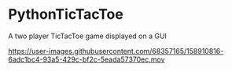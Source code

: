 # PythonTicTacToe
A two player TicTacToe game displayed on a GUI


https://user-images.githubusercontent.com/68357165/158910816-6adc1bc4-93a5-429c-bf2c-5eada57370ec.mov

